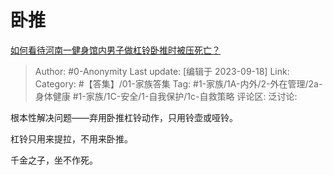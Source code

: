 # 卧推
[如何看待河南一健身馆内男子做杠铃卧推时被压死亡？](https://www.zhihu.com/question/622349238/answer/3216470211)

> Author: #0-Anonymity
> Last update: [编辑于 2023-09-18]
> Link:
> Category: #【答集】/01-家族答集 
> Tag: #1-家族/1A-内外/2-外在管理/2a-身体健康 #1-家族/1C-安全/1-自我保护/1c-自救策略
> 评论区:
> 泛讨论:

根本性解决问题——弃用卧推杠铃动作，只用铃壶或哑铃。

杠铃只用来提拉，不用来卧推。

千金之子，坐不作死。
